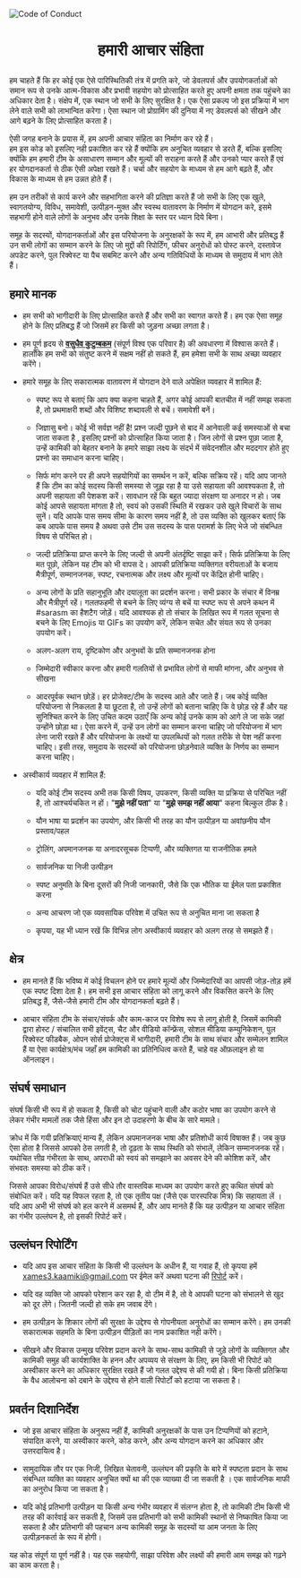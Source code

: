 <!-- 
Copyright (c) 2020 Kaamiki Development Team. All rights reserved.

Licensed under the Apache License, Version 2.0 (the "License");
you may not use this file except in compliance with the License.
You may obtain a copy of the License at

    http://www.apache.org/licenses/LICENSE-2.0

Unless required by applicable law or agreed to in writing, software
distributed under the License is distributed on an "AS IS" BASIS,
WITHOUT WARRANTIES OR CONDITIONS OF ANY KIND, either express or implied.
See the License for the specific language governing permissions and
limitations under the License.

Author(s):
    kwattorama <61426179+kwattorama@users.noreply.github.com>
    xames3 <44119552+xames3@users.noreply.github.com>
    
-->

<!-- markdownlint-disable MD033 MD041 -->
![Code of Conduct](https://github.com/xames3/kaamiki/blob/assets/elements/img/code-of-conduct-banner.png?raw=true)
<h1><p align="center">हमारी आचार संहिता</p></h1>

हम चाहते हैं कि हर कोई एक ऐसे पारिस्थितिकी तंत्र में प्रगति करे, जो डेवलपर्स और उपयोगकर्ताओं को समान रूप से उनके आत्म-विकास और प्रभावी सहयोग को प्रोत्साहित करते हुए अपनी क्षमता तक पहुंचने का अधिकार देता है। संक्षेप में, एक स्थान जो सभी के लिए सुरक्षित है। एक ऐसा प्रकल्प जो इस प्रक्रिया में भाग लेने वाले सभी को लाभान्वित करेगा। ऐसा स्थान जो प्रोग्रामिंग की दुनिया में नए डेवलपर्स को सीखने और आगे बढ़ने के लिए प्रोत्साहित करता है।

ऐसी जगह बनाने के प्रयास में, हम अपनी आचार संहिता का निर्माण कर रहे हैं।<br>हम इस कोड को इसलिए नही प्रकाशित कर रहे हैं क्योंकि हम अनुचित व्यवहार से डरते हैं, बल्कि इसलिए क्योंकि हम हमारी टीम के असाधारण सम्मान और मूल्यों की सराहना करते हैं और उनको प्यार करते हैं एवं हर योगदानकर्ता से ठीक ऐसी अपेक्षा रखते हैं। चर्चा और सहयोग के माध्यम से हम आगे बढ़ते हैं, और विकास के माध्यम से हम उन्नत होते हैं।

हम उन तरीकों से कार्य करने और सहभागिता करने की प्रतिज्ञा करते हैं जो सभी के लिए एक खुले, स्वागतयोग्य, विविध, समावेशी, उत्पीड़न-मुक्त और स्वस्थ वातावरण के निर्माण में योगदान करे, इसमे सहभागी होने वाले लोगों के अनुभव और उनके शिक्षा के स्तर पर ध्यान दिये बिना।

समूह  के सदस्यों, योगदानकर्ताओं और इस परियोजना के अनुरक्षकों के रूप में, हम आभारी और प्रतिबद्ध हैं उन सभी लोगों का सम्मान करने के लिए  जो मुद्दों की रिपोर्टिंग, फीचर अनुरोधों को पोस्ट करने, दस्तावेज अपडेट करने, पुल रिक्वेस्ट या पैच सबमिट करने और अन्य गतिविधियों के माध्यम से समुदाय में भाग लेते हैं।

## हमारे मानक

- हम सभी को भागीदारी के लिए प्रोत्साहित करते हैं और सभी का स्वागत करते हैं। हम एक ऐसा समूह  होने के लिए प्रतिबद्ध हैं जो जिसमें हर किसी को जुड़ना अच्छा लगता है।

- हम पूर्ण हृदय से **[वसुधैव कुटुम्बकम](https://www.speakingtree.in/blog/vasudhaiva-kutumbakam-meaning)** (संपूर्ण विश्व एक परिवार है) की अवधारणा में विश्वास करते हैं। हालाँकि हम सभी को संतुष्ट करने में सक्षम नहीं हो सकते हैं, हम हमेशा सभी के साथ अच्छा व्यवहार करेंगे।

- हमारे समूह  के लिए सकारात्मक वातावरण में योगदान देने वाले अपेक्षित व्यवहार में शामिल हैं:

  - स्पष्ट रूप से बताएं कि आप क्या कहना चाहते हैं, अगर कोई आपकी बातचीत में नहीं समझ सकता है, तो प्रथमाक्षरी शब्दों और विशिष्ट शब्दावली से बचें। समावेशी बनें।

  - जिज्ञासु बनो। कोई भी सर्वज्ञ नहीं है! प्रश्न जल्दी पूछने से बाद में आनेवाली कई समस्याओं से बचा जाता सकता है , इसलिए प्रश्नों को प्रोत्साहित किया जाता है। जिन लोगों से प्रश्न पूछा जाता है, उन्हें कामिकी को बेहतर बनाने के हमारे साझा लक्ष्य के संदर्भ में संवेदनशील और मददगार होते हुए प्रश्नो का समाधान करना चाहिए।

  - सिर्फ मांग करने पर ही अपने सहयोगियों का समर्थन न करें, बल्कि सक्रिय रहें। यदि आप जानते हैं कि टीम का कोई सदस्य किसी समस्या से जूझ रहा है या उसे सहायता की आवश्यकता है, तो अपनी सहायता की पेशकश करें। सावधान रहें कि बहुत ज्यादा संरक्षण या अनादर न हो। जब कोई आपसे सहायता मांगता है तो, स्वयं को उसकी स्थिति में रखकर उसे खुले विचारों के साथ सुनें। यदि आपके पास समय सीमा के कारण समय नहीं है, तो उस व्यक्ति को खुलकर बताएं कि कब आपके पास समय है अथवा उसे टीम उस सदस्य के पास परामर्श के लिए भेजे जो संबन्धित विषय से परिचित हो।
  
  - जल्दी प्रतिक्रिया प्राप्त करने के लिए जल्दी से अपनी अंतर्दृष्टि साझा करें। सिर्फ प्रतिक्रिया के लिए मत पूछो, लेकिन यह टीम को भी वापस दे। आपकी प्रतिक्रिया व्यक्तिगत वरीयताओं के बजाय मैत्रीपूर्ण, सम्मानजनक, स्पष्ट, रचनात्मक और लक्ष्य और मूल्यों पर केंद्रित होनी चाहिए।

  - अन्य लोगों के प्रति सहानुभूति और दयालूता का प्रदर्शन करना। सभी प्रकार के संचार में विनम्र और मैत्रीपूर्ण रहें। गलतफहमी से बचने के लिए व्यंग्य से बचें या स्पष्ट रूप से अपने कथन में #sarasm का हैशटैग जोड़ें। यदि आवश्यक हो तो संचार के लिखित रूप में गलत सूचना से बचने के लिए Emojis या GIFs का उपयोग करें, लेकिन सचेत और संयत रूप से उनका उपयोग करें।

  - अलग-अलग राय, दृष्टिकोण और अनुभवों के प्रति सम्मानजनक होना

  - जिम्मेदारी स्वीकार करना और हमारी गलतियों से प्रभावित लोगों से माफी मांगना, और अनुभव से सीखना

  - आदरपूर्वक स्थान छोड़ें। हर प्रोजेक्ट/टीम के सदस्य आते और जाते हैं। जब कोई व्यक्ति परियोजना से निकलता है या छूटता है, तो उन्हें लोगों को बताना चाहिए कि वे छोड़ रहे हैं और यह सुनिश्चित करने के लिए उचित कदम उठाएँ कि अन्य कोई उनके काम को आगे ले जा सके जहां उन्होंने छोड़ा था। ऐसा करने में, उन्हें उन लोगों का सम्मान करना चाहिए जो परियोजना में भाग लेना जारी रखते हैं और परियोजना के लक्ष्यों या उपलब्धियों को गलत तरीके से पेश नहीं करना चाहिए। इसी तरह, समुदाय के सदस्यों को परियोजना छोड़नेवाले व्यक्ति के निर्णय का सम्मान करना चाहिए।

- अस्वीकार्य व्यवहार में शामिल हैं:

  - यदि कोई टीम सदस्य अभी तक किसी विषय, उपकरण, किसी व्यक्ति या प्रक्रिया से परिचित नहीं है, तो आश्चर्यचकित न हों। "**मुझे नहीं पता**" या "**मुझे समझ नहीं आया**" कहना बिल्कुल ठीक है।

  - यौन भाषा या प्रदर्शन का उपयोग, और किसी भी तरह का यौन उत्पीड़न या अवांछनीय यौन प्रस्ताव/पहल

  - ट्रोलिंग, अपमानजनक या अनादरसूचक टिप्पणी, और व्यक्तिगत या राजनीतिक हमले

  - सार्वजनिक या निजी उत्पीड़न

  - स्पष्ट अनुमति के बिना दूसरों की निजी जानकारी, जैसे कि एक भौतिक या ईमेल पता प्रकाशित करना

  - अन्य आचरण जो एक व्यवसायिक परिवेश  में उचित रूप से अनुचित माना जा सकता है

  - कृपया, यह भी ध्यान रखें कि विभिन्न लोग अस्वीकार्य व्यवहार को अलग तरह से समझते हैं।

## क्षेत्र

- हम मानते हैं कि भविष्य में कोई विचलन होने पर हमारे मूल्यों और जिम्मेदारियों का आपसी जोड़-तोड़ हमें एक स्पष्ट दिशा देता है। हम सभी इस आचार संहिता को लागू करने और विकसित करने के लिए प्रतिबद्ध हैं, जैसे-जैसे  हमारी टीम और योगदानकर्ता बढ़ते हैं।

- आचार संहिता टीम के संचार/संपर्क और काम-काज पर विशेष रूप से लागू होती है, जिसमें कामिकी द्वारा होस्ट / संचालित सभी इवेंट्स, चैट और वीडियो कॉन्फ्रेंस, सोशल मीडिया कम्युनिकेशन, पुल रिक्वेस्ट फीडबैक, ओपन सोर्स प्रोजेक्ट्स में भागीदारी, हमारी टीम के साथ संचार और सम्मेलन शामिल हैं या ऐसा कार्यक्षेत्र/मंच  जहाँ हम कामिकी का प्रतिनिधित्व करते हैं, चाहे वह ऑफ़लाइन हो या ऑनलाइन।

## संघर्ष समाधान

संघर्ष किसी भी रूप में हो सकता है, किसी को चोट पहुंचाने वाली और कठोर भाषा का उपयोग करने से लेकर गंभीर मामलों तक जैसे हिंसा और इन दो उदाहरणो के बीच के सारे मामले।

क्रोध में कि गयी प्रतिक्रियाएं मान्य हैं, लेकिन अपमानजनक भाषा और प्रतिशोधी कार्य विषाक्त हैं। जब कुछ ऐसा होता है जिससे आपको ठेस लगती है, तो दृढ़ता के साथ स्थिति को संभालें, लेकिन सम्मानजनक रहें। यथोचित त्तीव्र गंभीरता के साथ, अपराधी को स्वयं को समझाने का अवसर देने की कोशिश करें, और संभवतः समस्या को ठीक करें।

जिससे आपका विरोध/संघर्ष हैं उसे सीधे तौर वास्तविक माध्यम का उपयोग करते हुए कथित संघर्ष को संबोधित करें। यदि यह विफल रहता है, तो एक तृतीय पक्ष (जैसे एक पारस्परिक मित्र) कि सहायता लें । यदि आप अभी भी संघर्ष को हल करने में असमर्थ हैं, और आप मानते हैं कि यह उत्पीड़न या आचार संहिता का गंभीर उल्लंघन है, तो इसकी रिपोर्ट करें।

## उल्लंघन रिपोर्टिंग

- यदि आप इस आचार संहिता के किसी भी उल्लंघन के अधीन हैं, या गवाह हैं, तो कृपया हमें  <xames3.kaamiki@gmail.com> पर ईमेल करें अथवा  घटना की [रिपोर्ट](https://forms.gle/NRTkqQiquet821QT) करें।

- यदि वह व्यक्ति जो आपको परेशान कर रहा है, वो टीम में है, तो वे आपकी घटना को संभालने से खुद को दूर लेंगे। जितनी जल्दी हो सके हम जवाब देंगे।

- हम उत्पीड़न के शिकार लोगों की सुरक्षा के उद्देश्य से गोपनीयता अनुरोधों का सम्मान करेंगे। हम उनकी सकारात्मक सहमति के बिना उत्पीड़न पीड़ितों का नाम प्रकाशित नही करेंगे।

- सीखने और विकास उन्मुख परिवेश प्रदान करने के साथ-साथ कामिकी से जुड़े लोगों के व्यक्तिगत और कामिकी समुह की कार्यशाक्ति के हनन और अपव्यय से संरक्षण के लिए, हम किसी भी रिपोर्ट को अस्वीकार करने का अधिकार सुरक्षित रखते हैं जो गलत उद्देश्य से की गयी हो। बिना किसी प्रतिक्रिया के वैध आलोचना को दबाने के उद्देश्य से होने वाली रिपोर्टों को हटाया जा सकता है।

## प्रवर्तन दिशानिर्देश

- जो इस आचार संहिता के अनुरूप नहीं हैं, कामिकी अनुरक्षकों के पास उन टिप्पणियों को हटाने, संपादित करने, या अस्वीकार करने, कोड करने, और अन्य योगदान करने का अधिकार और उत्तरदायित्व है।

- सामुदायिक तौर पर एक निजी, लिखित चेतावनी, उल्लंघन की प्रकृति के बारे में स्पष्टता प्रदान के साथ संबन्धित व्यक्ति का व्यवहार अनुचित क्यों था की एक व्याख्या दी जा सकती है । एक सार्वजनिक माफी का अनुरोध किया जा सकता है।

- यदि कोई प्रतिभागी उत्पीड़न या किसी अन्य गंभीर व्यवहार में संलग्न होता है, तो कामिकी टीम किसी भी तरह की कार्रवाई कर सकती है, जिसमें उस प्रतिभागी को सभी कामिकी स्थानों से निष्काषित किया जा सकता है और प्रतिभागी की पहचान अन्य कामिकी समूह  के सदस्यों या आम जनता के लिए उत्पीड़नकर्ता के रूप में होगी।

यह कोड संपूर्ण या पूर्ण नहीं है। यह एक सहयोगी, साझा परिवेश और लक्ष्यों की हमारी आम समझ को गढ़ने का काम करता है।
